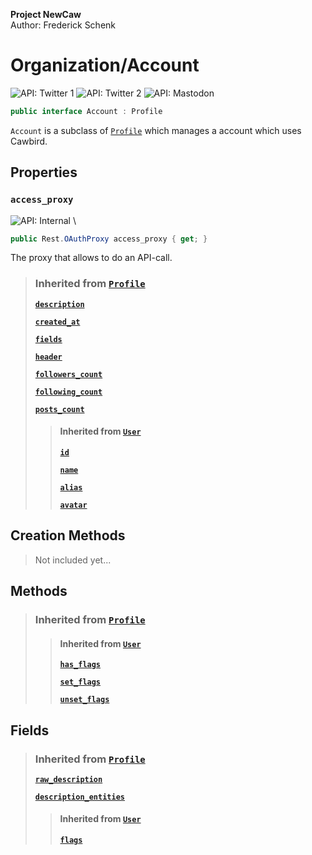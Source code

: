 **Project NewCaw** \
Author: Frederick Schenk

# Organization/Account

![API: Twitter 1](https://img.shields.io/badge/API-Twitter%201-lightgrey?style=flat-square) ![API: Twitter 2](https://img.shields.io/badge/API-Twitter%202-blue?style=flat-square) ![API: Mastodon](https://img.shields.io/badge/API-Mastodon-purple?style=flat-square)

```c#
public interface Account : Profile
```

`Account` is a subclass of [`Profile`](../../content/class/Profile.md) which manages a account which uses Cawbird.

## Properties

### `access_proxy`

![API: Internal](https://img.shields.io/badge/API-Internal-green?style=flat-square) \

```c#
public Rest.OAuthProxy access_proxy { get; }
```

The proxy that allows to do an API-call.

> ### Inherited from [`Profile`](../../content/class/Profile.md)
> 
> [**`description`**](../../content/class/Profile.md#property_description)
> 
> [**`created_at`**](../../content/class/Profile.md#property_created_at)
> 
> [**`fields`**](../../content/class/Profile.md#property_fields)
> 
> [**`header`**](../../content/class/Profile.md#property_header)
> 
> [**`followers_count`**](../../content/class/Profile.md#property_followers_count)
> 
> [**`following_count`**](../../content/class/Profile.md#property_following_count)
> 
> [**`posts_count`**](../../content/class/Profile.md#property_posts_count)
> 
> > #### Inherited from [`User`](../../content/class/User.md)
> > 
> > [**`id`**](../../content/class/User.md#property_id)
> > 
> > [**`name`**](../../content/class/User.md#property_name)
> > 
> > [**`alias`**](../../content/class/User.md#property_alias)
> > 
> > [**`avatar`**](../../content/class/User.md#property_avatar)

## Creation Methods

> Not included yet...

## Methods

> ### Inherited from [`Profile`](../../content/class/Profile.md)
> 
> > #### Inherited from [`User`](../../content/class/User.md)
> > 
> > [**`has_flags`**](../../content/class/User.md#method_has_flags)
> > 
> > [**`set_flags`**](../../content/class/User.md#method_set_flags)
> > 
> > [**`unset_flags`**](../../content/class/User.md#method_unset_flags)

## Fields

> ### Inherited from [`Profile`](../../content/class/Profile.md)
> 
> [**`raw_description`**](../../content/class/Profile.md#field_raw_description)
> 
> [**`description_entities`**](../../content/class/Profile.md#field_description_entities)
> 
> > #### Inherited from [`User`](../../content/class/User.md)
> > 
> > [**`flags`**](../../content/class/User.md#field_flags)
